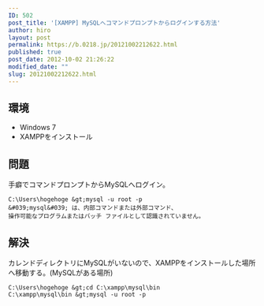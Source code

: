 ```yaml
---
ID: 502
post_title: '[XAMPP] MySQLへコマンドプロンプトからログインする方法'
author: hiro
layout: post
permalink: https://b.0218.jp/20121002212622.html
published: true
post_date: 2012-10-02 21:26:22
modified_date: ""
slug: 20121002212622.html
---
```

<!--more-->
## 環境

* Windows 7
* XAMPPをインストール

## 問題
手癖でコマンドプロンプトからMySQLへログイン。

```
C:\Users\hogehoge &gt;mysql -u root -p
&#039;mysql&#039; は、内部コマンドまたは外部コマンド、
操作可能なプログラムまたはバッチ ファイルとして認識されていません。
```

## 解決
カレンドディレクトリにMySQLがいないので、XAMPPをインストールした場所へ移動する。(MySQLがある場所)

```
C:\Users\hogehoge &gt;cd C:\xampp\mysql\bin
C:\xampp\mysql\bin &gt;mysql -u root -p
```